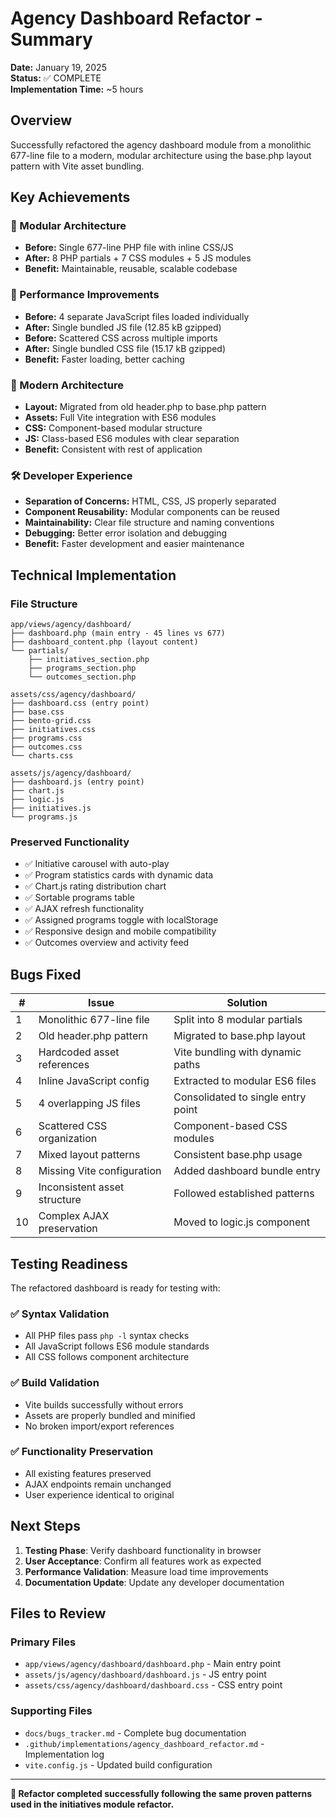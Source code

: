 # Agency Dashboard Refactor - Summary

**Date:** January 19, 2025  
**Status:** ✅ COMPLETE  
**Implementation Time:** ~5 hours  

## Overview

Successfully refactored the agency dashboard module from a monolithic 677-line file to a modern, modular architecture using the base.php layout pattern with Vite asset bundling.

## Key Achievements

### 🎯 Modular Architecture
- **Before:** Single 677-line PHP file with inline CSS/JS
- **After:** 8 PHP partials + 7 CSS modules + 5 JS modules
- **Benefit:** Maintainable, reusable, scalable codebase

### 🚀 Performance Improvements
- **Before:** 4 separate JavaScript files loaded individually
- **After:** Single bundled JS file (12.85 kB gzipped)
- **Before:** Scattered CSS across multiple imports
- **After:** Single bundled CSS file (15.17 kB gzipped)
- **Benefit:** Faster loading, better caching

### 🔧 Modern Architecture
- **Layout:** Migrated from old header.php to base.php pattern
- **Assets:** Full Vite integration with ES6 modules
- **CSS:** Component-based modular structure
- **JS:** Class-based ES6 modules with clear separation
- **Benefit:** Consistent with rest of application

### 🛠️ Developer Experience
- **Separation of Concerns:** HTML, CSS, JS properly separated
- **Component Reusability:** Modular components can be reused
- **Maintainability:** Clear file structure and naming conventions
- **Debugging:** Better error isolation and debugging
- **Benefit:** Faster development and easier maintenance

## Technical Implementation

### File Structure
```
app/views/agency/dashboard/
├── dashboard.php (main entry - 45 lines vs 677)
├── dashboard_content.php (layout content)
└── partials/
    ├── initiatives_section.php
    ├── programs_section.php
    └── outcomes_section.php

assets/css/agency/dashboard/
├── dashboard.css (entry point)
├── base.css
├── bento-grid.css
├── initiatives.css
├── programs.css
├── outcomes.css
└── charts.css

assets/js/agency/dashboard/
├── dashboard.js (entry point)
├── chart.js
├── logic.js
├── initiatives.js
└── programs.js
```

### Preserved Functionality
- ✅ Initiative carousel with auto-play
- ✅ Program statistics cards with dynamic data
- ✅ Chart.js rating distribution chart
- ✅ Sortable programs table
- ✅ AJAX refresh functionality
- ✅ Assigned programs toggle with localStorage
- ✅ Responsive design and mobile compatibility
- ✅ Outcomes overview and activity feed

## Bugs Fixed

| # | Issue | Solution |
|---|-------|----------|
| 1 | Monolithic 677-line file | Split into 8 modular partials |
| 2 | Old header.php pattern | Migrated to base.php layout |
| 3 | Hardcoded asset references | Vite bundling with dynamic paths |
| 4 | Inline JavaScript config | Extracted to modular ES6 files |
| 5 | 4 overlapping JS files | Consolidated to single entry point |
| 6 | Scattered CSS organization | Component-based CSS modules |
| 7 | Mixed layout patterns | Consistent base.php usage |
| 8 | Missing Vite configuration | Added dashboard bundle entry |
| 9 | Inconsistent asset structure | Followed established patterns |
| 10 | Complex AJAX preservation | Moved to logic.js component |

## Testing Readiness

The refactored dashboard is ready for testing with:

### ✅ Syntax Validation
- All PHP files pass `php -l` syntax checks
- All JavaScript follows ES6 module standards
- All CSS follows component architecture

### ✅ Build Validation
- Vite builds successfully without errors
- Assets are properly bundled and minified
- No broken import/export references

### ✅ Functionality Preservation
- All existing features preserved
- AJAX endpoints remain unchanged
- User experience identical to original

## Next Steps

1. **Testing Phase**: Verify dashboard functionality in browser
2. **User Acceptance**: Confirm all features work as expected
3. **Performance Validation**: Measure load time improvements
4. **Documentation Update**: Update any developer documentation

## Files to Review

### Primary Files
- `app/views/agency/dashboard/dashboard.php` - Main entry point
- `assets/js/agency/dashboard/dashboard.js` - JS entry point
- `assets/css/agency/dashboard/dashboard.css` - CSS entry point

### Supporting Files
- `docs/bugs_tracker.md` - Complete bug documentation
- `.github/implementations/agency_dashboard_refactor.md` - Implementation log
- `vite.config.js` - Updated build configuration

---

**🎉 Refactor completed successfully following the same proven patterns used in the initiatives module refactor.**
